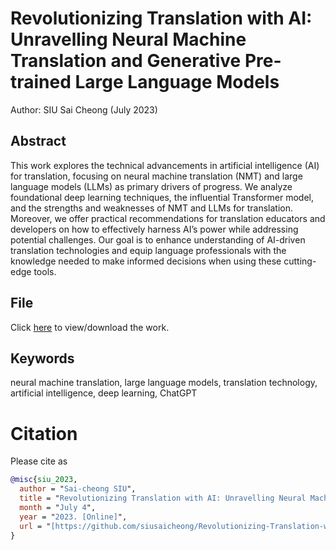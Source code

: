 # Revolutionizing Translation with AI: Unravelling Neural Machine Translation and Generative Pre-trained Large Language Models

Author: SIU Sai Cheong (July 2023)

## Abstract
This work explores the technical advancements in artificial intelligence (AI) for translation, focusing on neural machine translation (NMT) and large language models (LLMs) as primary drivers of progress. We analyze foundational deep learning techniques, the influential Transformer model, and the strengths and weaknesses of NMT and LLMs for translation. Moreover, we offer practical recommendations for translation educators and developers on how to effectively harness AI’s power while addressing potential challenges. Our goal is to enhance understanding of AI-driven translation technologies and equip language professionals with the knowledge needed to make informed decisions when using these cutting-edge tools.

## File
Click [here](https://github.com/siusaicheong/Revolutionizing-Translation-with-AI/blob/main/Revolutionizing%20Translation%20with%20AI%20-%20Sai%20Cheong%20Siu%20-%20Preprint.pdf) to view/download the work.

## Keywords
neural machine translation, large language models, translation technology, artificial intelligence, deep learning, ChatGPT


# Citation

Please cite as
``` bibtex
@misc{siu_2023,
  author = "Sai-cheong SIU",
  title = "Revolutionizing Translation with AI: Unravelling Neural Machine Translation and Generative Pre-trained Large Language Models",
  month = "July 4",
  year = "2023. [Online]",
  url = "[https://github.com/siusaicheong/Revolutionizing-Translation-with-AI](https://github.com/siusaicheong/Revolutionizing-Translation-with-AI)"
}

```

